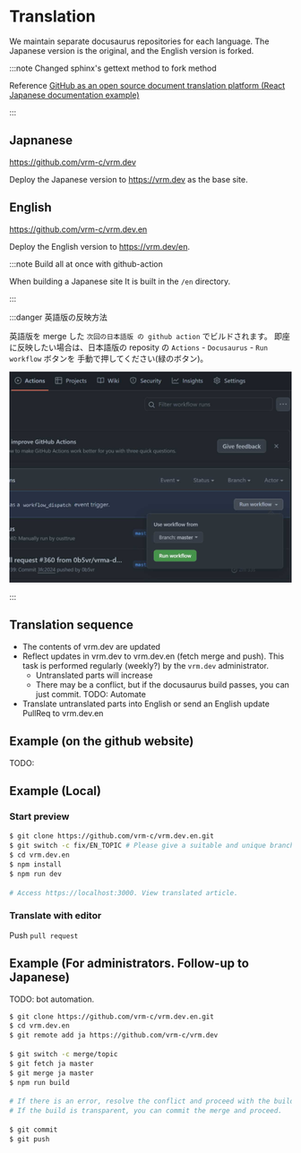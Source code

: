 # Translation

We maintain separate docusaurus repositories for each language.
The Japanese version is the original, and the English version is forked.

:::note Changed sphinx's gettext method to fork method

Reference [GitHub as an open source document translation platform (React Japanese documentation example)](https://zenn.dev/smikitky/articles/0d250f7367eda9)

:::

## Japnanese

https://github.com/vrm-c/vrm.dev

Deploy the Japanese version to https://vrm.dev as the base site.

## English

https://github.com/vrm-c/vrm.dev.en

Deploy the English version to https://vrm.dev/en.

:::note Build all at once with github-action

When building a Japanese site
It is built in the `/en` directory.

:::

:::danger 英語版の反映方法

英語版を merge した `次回の日本語版 の github action` でビルドされます。
即座に反映したい場合は、日本語版の reposity の `Actions` - `Docusaurus` - `Run workflow` ボタンを
手動で押してください(緑のボタン)。

![action](./kick_action.jpg)

:::

## Translation sequence

- The contents of vrm.dev are updated
- Reflect updates in vrm.dev to vrm.dev.en (fetch merge and push). This task is performed regularly (weekly?) by the `vrm.dev` administrator.
  - Untranslated parts will increase
  - There may be a conflict, but if the docusaurus build passes, you can just commit. TODO: Automate
- Translate untranslated parts into English or send an English update PullReq to vrm.dev.en

## Example (on the github website)

TODO:

## Example (Local)

### Start preview

```sh
$ git clone https://github.com/vrm-c/vrm.dev.en.git
$ git switch -c fix/EN_TOPIC # Please give a suitable and unique branch name
$ cd vrm.dev.en
$ npm install
$ npm run dev

# Access https://localhost:3000. View translated article.
```

### Translate with editor

Push `pull request`

## Example (For administrators. Follow-up to Japanese)

TODO: bot automation.

```sh
$ git clone https://github.com/vrm-c/vrm.dev.en.git
$ cd vrm.dev.en
$ git remote add ja https://github.com/vrm-c/vrm.dev

$ git switch -c merge/topic
$ git fetch ja master
$ git merge ja master
$ npm run build

# If there is an error, resolve the conflict and proceed with the build.
# If the build is transparent, you can commit the merge and proceed.

$ git commit
$ git push
```

